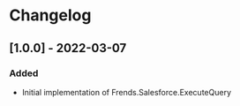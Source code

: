 # Changelog

## [1.0.0] - 2022-03-07
### Added
- Initial implementation of Frends.Salesforce.ExecuteQuery
